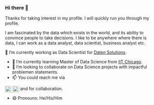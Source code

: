 ### Hi there 👋

Thanks for taking interest in my profile.
I will quickly run you through my profile.

I am fascinated by the data which exists in the world, and its ability to convince people to take decisions.
I like to be anywhere where there is data, I can work as a data analyst, data scientist, business analyst etc. 

🔭 I’m currently working as Data Scientist for [Daten Solutions](https://www.daten-solutions.com/).
- 🌱 I’m currently learning Master of Data Science from [IIT Chicago](https://www.iit.edu/).
- 👯 I’m looking to collaborate on Data Science projects with impactful problemen statements.
- 📫 You could reach me via 
<a target="_blank" href="https://www.linkedin.com/in/shouvik-sharma19/">
  <img align="left" alt="LinkdeIN" width="22px" src="https://www.flaticon.com/free-icon/linkedin_174857" />
</a>  
and
<a target="_blank" href="mailto:shouvik19@gmail.com">
  <img align="left" alt="Gmail" width="22px" src="https://cdn.jsdelivr.net/npm/simple-icons@v3/icons/gmail.svg" />
</a>
for collaboration.

- 😄 Pronouns: He/His/Him
